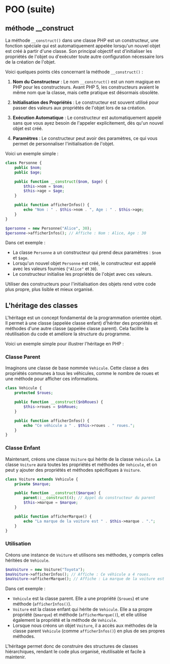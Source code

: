 # POO (suite)

## méthode __construct

La méthode `__construct()` dans une classe PHP est un constructeur, une fonction spéciale qui est automatiquement appelée lorsqu'un nouvel objet est créé à partir d'une classe. Son principal objectif est d'initialiser les propriétés de l'objet ou d'exécuter toute autre configuration nécessaire lors de la création de l'objet.

Voici quelques points clés concernant la méthode `__construct()` :

1. **Nom du Constructeur** : Le nom `__construct()` est un nom magique en PHP pour les constructeurs. Avant PHP 5, les constructeurs avaient le même nom que la classe, mais cette pratique est désormais obsolète.

2. **Initialisation des Propriétés** : Le constructeur est souvent utilisé pour passer des valeurs aux propriétés de l'objet lors de sa création.

3. **Exécution Automatique** : Le constructeur est automatiquement appelé sans que vous ayez besoin de l'appeler explicitement, dès qu'un nouvel objet est créé.

4. **Paramètres** : Le constructeur peut avoir des paramètres, ce qui vous permet de personnaliser l'initialisation de l'objet.

Voici un exemple simple :

```php
class Personne {
    public $nom;
    public $age;

    public function __construct($nom, $age) {
        $this->nom = $nom;
        $this->age = $age;
    }

    public function afficherInfos() {
        echo "Nom : " . $this->nom . ", Age : " . $this->age;
    }
}

$personne = new Personne("Alice", 30);
$personne->afficherInfos(); // Affiche : Nom : Alice, Age : 30
```

Dans cet exemple :

- La classe `Personne` a un constructeur qui prend deux paramètres : `$nom` et `$age`.
- Lorsqu'un nouvel objet `Personne` est créé, le constructeur est appelé avec les valeurs fournies (`"Alice"` et `30`).
- Le constructeur initialise les propriétés de l'objet avec ces valeurs.

Utiliser des constructeurs pour l'initialisation des objets rend votre code plus propre, plus lisible et mieux organisé.

## L'héritage des classes

L'héritage est un concept fondamental de la programmation orientée objet. Il permet à une classe (appelée classe enfant) d'hériter des propriétés et méthodes d'une autre classe (appelée classe parent). Cela facilite la réutilisation du code et améliore la structure du programme.

Voici un exemple simple pour illustrer l'héritage en PHP :

### Classe Parent

Imaginons une classe de base nommée `Vehicule`. Cette classe a des propriétés communes à tous les véhicules, comme le nombre de roues et une méthode pour afficher ces informations.

```php
class Vehicule {
    protected $roues;

    public function __construct($nbRoues) {
        $this->roues = $nbRoues;
    }

    public function afficherInfos() {
        echo "Ce véhicule a " . $this->roues . " roues.";
    }
}
```

### Classe Enfant

Maintenant, créons une classe `Voiture` qui hérite de la classe `Vehicule`. La classe `Voiture` aura toutes les propriétés et méthodes de `Vehicule`, et on peut y ajouter des propriétés et méthodes spécifiques à `Voiture`.

```php
class Voiture extends Vehicule {
    private $marque;

    public function __construct($marque) {
        parent::__construct(4); // Appel du constructeur du parent
        $this->marque = $marque;
    }

    public function afficherMarque() {
        echo "La marque de la voiture est " . $this->marque . ".";
    }
}
```

### Utilisation

Créons une instance de `Voiture` et utilisons ses méthodes, y compris celles héritées de `Vehicule`.

```php
$maVoiture = new Voiture("Toyota");
$maVoiture->afficherInfos(); // Affiche : Ce véhicule a 4 roues.
$maVoiture->afficherMarque(); // Affiche : La marque de la voiture est Toyota.
```

Dans cet exemple :

- `Vehicule` est la classe parent. Elle a une propriété (`$roues`) et une méthode (`afficherInfos()`).
- `Voiture` est la classe enfant qui hérite de `Vehicule`. Elle a sa propre propriété (`$marque`) et méthode (`afficherMarque()`), et elle utilise également la propriété et la méthode de `Vehicule`.
- Lorsque nous créons un objet `Voiture`, il a accès aux méthodes de la classe parent `Vehicule` (comme `afficherInfos()`) en plus de ses propres méthodes.

L'héritage permet donc de construire des structures de classes hiérarchiques, rendant le code plus organisé, réutilisable et facile à maintenir.

